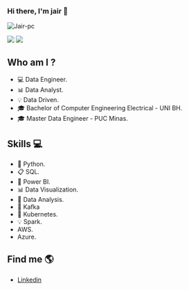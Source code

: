### Hi there, I'm jair 👋

<p align="left"> <img src="https://komarev.com/ghpvc/?username=Jair-pc&label=Profile%20views&color=0e75b6&style=flat" alt="Jair-pc" /> </p>


<div> 
 <a href = "mailto:juniorpsilva@msn.com"><img src="https://img.shields.io/badge/-Gmail-%23333?style=for-the-badge&logo=gmail&logoColor=white" target="_blank"></a>
  <a href="https://www.linkedin.com/in/jairengdados/" target="_blank"><img src="https://img.shields.io/badge/-LinkedIn-%230077B5?style=for-the-badge&logo=linkedin&logoColor=white" target="_blank"></a> 
 

## Who am I ?
- 💻 Data Engineer.
- 📊 Data Analyst.
- 💡 Data Driven.
- 🎓 Bachelor of Computer Engineering Electrical - UNI BH.
- 🎓 Master Data Engineer - PUC Minas.



## Skills 💻
- 🐍 Python.
- 📋 SQL.
- 🧮 Power BI.
- 📊 Data Visualization.
- 🎲 Data Analysis.
- 🔮 Kafka 
- 💽 Kubernetes.
- 💡 Spark.
-    AWS.
-    Azure.

 


## Find me  🌎
- [Linkedin](https://www.linkedin.com/in/jairengdados/)


